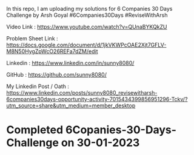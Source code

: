 In this repo, I am uploading my solutions for 6 Companies 30 Days Challenge by Arsh Goyal
#6Companies30Days #ReviseWithArsh 

Video Link : https://www.youtube.com/watch?v=QUnaBYKQkZU

Problem Sheet Link : https://docs.google.com/document/d/1jkVKWPcOAE2Xjt7GFLV-M8N50HygZpWcO26REFa7dZM/edit

Linkedin : https://www.linkedin.com/in/sunny8080/

GitHub : https://github.com/sunny8080/


My Linkedin Post / Oath : https://www.linkedin.com/posts/sunny8080_revisewitharsh-6companies30days-opportunity-activity-7015434399856951296-Tckv/?utm_source=share&utm_medium=member_desktop

# Completed 6Copanies-30-Days-Challenge on 30-01-2023
